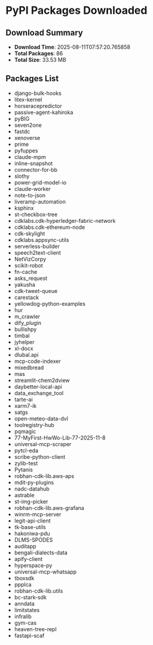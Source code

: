 # PyPI Packages Downloaded

## Download Summary
- **Download Time**: 2025-08-11T07:57:20.765858
- **Total Packages**: 86
- **Total Size**: 33.53 MB

## Packages List
- django-bulk-hooks
- litex-kernel
- horseracepredictor
- passive-agent-kahiroka
- pyBIG
- seven2one
- fastdc
- xenoverse
- prime
- pyfuppes
- claude-mpm
- inline-snapshot
- connector-for-bb
- slothy
- power-grid-model-io
- claude-worker
- note-to-json
- liveramp-automation
- ksphinx
- st-checkbox-tree
- cdklabs.cdk-hyperledger-fabric-network
- cdklabs.cdk-ethereum-node
- cdk-skylight
- cdklabs.appsync-utils
- serverless-builder
- speech2text-client
- NetVizCorpy
- scikit-robot
- fn-cache
- asks_request
- yakusha
- cdk-tweet-queue
- carestack
- yellowdog-python-examples
- hur
- m_crawler
- dify_plugin
- bullishpy
- timbal
- jyhelper
- xl-docx
- dlubal.api
- mcp-code-indexer
- mixedbread
- mas
- streamlit-chem2dview
- daybetter-local-api
- data_exchange_tool
- tarte-ai
- xarm7-ik
- satgs
- open-meteo-data-dvl
- toolregistry-hub
- pqmagic
- 77-MyFirst-HwWo-Lib-77-2025-11-8
- universal-mcp-scraper
- pytcl-eda
- scribe-python-client
- zylib-test
- Pytanis
- robhan-cdk-lib.aws-aps
- mdit-py-plugins
- nadc-datahub
- astrable
- st-img-picker
- robhan-cdk-lib.aws-grafana
- winrm-mcp-server
- legit-api-client
- tk-base-utils
- hakoniwa-pdu
- DLMS-SPODES
- auditapp
- bengali-dialects-data
- apify-client
- hyperspace-py
- universal-mcp-whatsapp
- tboxsdk
- ppplca
- robhan-cdk-lib.utils
- bc-stark-sdk
- anndata
- limitstates
- infralib
- gym-cas
- heaven-tree-repl
- fastapi-scaf
